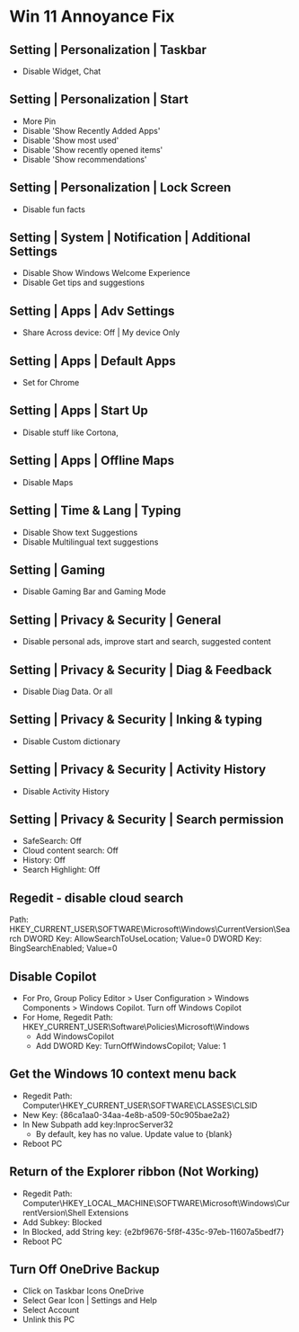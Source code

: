 # Win 11 Annoyance Fix

## Setting | Personalization | Taskbar
- Disable Widget, Chat
 
## Setting | Personalization | Start
- More Pin
- Disable 'Show Recently Added Apps'
- Disable 'Show most used'
- Disable 'Show recently opened items'
- Disable 'Show recommendations'

## Setting | Personalization | Lock Screen
- Disable fun facts

## Setting | System | Notification | Additional Settings
- Disable Show Windows Welcome Experience
- Disable Get tips and suggestions

## Setting | Apps | Adv Settings
- Share Across device: Off | My device Only

## Setting | Apps | Default Apps
- Set for Chrome

## Setting | Apps | Start Up
- Disable stuff like Cortona, 

## Setting | Apps | Offline Maps
- Disable Maps

## Setting | Time & Lang | Typing
- Disable Show text Suggestions
- Disable Multilingual text suggestions

## Setting | Gaming 
- Disable Gaming Bar and Gaming Mode

## Setting | Privacy & Security | General
- Disable personal ads, improve start and search, suggested content

## Setting | Privacy & Security | Diag & Feedback
- Disable Diag Data. Or all

## Setting | Privacy & Security | Inking & typing
- Disable Custom dictionary

## Setting | Privacy & Security | Activity History
- Disable Activity History

## Setting | Privacy & Security | Search permission
- SafeSearch: Off
- Cloud content search: Off
- History: Off
- Search Highlight: Off

## Regedit - disable cloud search
Path: HKEY_CURRENT_USER\SOFTWARE\Microsoft\Windows\CurrentVersion\Search
DWORD Key: AllowSearchToUseLocation; Value=0
DWORD Key: BingSearchEnabled; Value=0

## Disable Copilot
- For Pro, Group Policy Editor > User Configuration > Windows Components > Windows Copilot. Turn off Windows Copilot
- For Home, Regedit Path: HKEY_CURRENT_USER\Software\Policies\Microsoft\Windows
  - Add WindowsCopilot
  - Add DWORD Key: TurnOffWindowsCopilot; Value: 1

## Get the Windows 10 context menu back
- Regedit Path: Computer\HKEY_CURRENT_USER\SOFTWARE\CLASSES\CLSID
- New Key: {86ca1aa0-34aa-4e8b-a509-50c905bae2a2} 
- In New Subpath add key:InprocServer32
  - By default, key has no value. Update value to {blank}
- Reboot PC

## Return of the Explorer ribbon (Not Working)
- Regedit Path: Computer\HKEY_LOCAL_MACHINE\SOFTWARE\Microsoft\Windows\CurrentVersion\Shell Extensions
- Add Subkey: Blocked
- In Blocked, add String key: {e2bf9676-5f8f-435c-97eb-11607a5bedf7}
- Reboot PC

## Turn Off OneDrive Backup
- Click on Taskbar Icons OneDrive
- Select Gear Icon | Settings and Help
- Select Account 
- Unlink this PC

